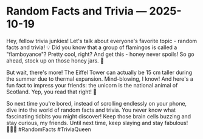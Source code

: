 # Random Facts and Trivia — 2025-10-19

Hey, fellow trivia junkies! Let's talk about everyone's favorite topic - random facts and trivia! 💡 Did you know that a group of flamingos is called a "flamboyance"? Pretty cool, right? And get this - honey never spoils! So go ahead, stock up on those honey jars. 🍯 

But wait, there's more! The Eiffel Tower can actually be 15 cm taller during the summer due to thermal expansion. Mind-blowing, I know! And here's a fun fact to impress your friends: the unicorn is the national animal of Scotland. Yep, you read that right! 🦄 

So next time you're bored, instead of scrolling endlessly on your phone, dive into the world of random facts and trivia. You never know what fascinating tidbits you might discover! Keep those brain cells buzzing and stay curious, my friends. Until next time, keep slaying and stay fabulous! 💁‍♀️✨ #RandomFacts #TriviaQueen